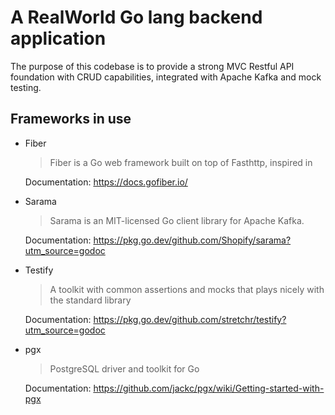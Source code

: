 # A RealWorld Go lang backend application
The purpose of this codebase is to provide a strong MVC Restful API foundation with CRUD capabilities, integrated with Apache Kafka and mock testing. 

## Frameworks in use

- Fiber
  > Fiber is a Go web framework built on top of Fasthttp, inspired in
  
  Documentation: https://docs.gofiber.io/
  
- Sarama
  > Sarama is an MIT-licensed Go client library for Apache Kafka.

  Documentation: https://pkg.go.dev/github.com/Shopify/sarama?utm_source=godoc
  
- Testify
  > A toolkit with common assertions and mocks that plays nicely with the standard library

  Documentation: https://pkg.go.dev/github.com/stretchr/testify?utm_source=godoc

- pgx
  > PostgreSQL driver and toolkit for Go

  Documentation: https://github.com/jackc/pgx/wiki/Getting-started-with-pgx
